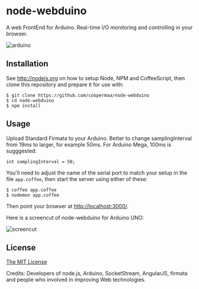 # node-webduino

A web FrontEnd for Arduino. Real-time I/O monitoring and controlling in your browser.

![arduino](http://arduino.cc/en/uploads/Main/ArduinoUno_R3_Front_450px.jpg)

## Installation

See <http://nodejs.org> on how to setup Node, NPM and CoffeeScript, then clone 
this repository and prepare it for use with:

    $ git clone https://github.com/coopermaa/node-webduino
    $ cd node-webduino
    $ npm install

## Usage

Upload Standard Firmata to your Arduino. Better to change samplingInterval from 
19ms to larger, for example 50ms. For Arduino Mega, 100ms is sugggested.

    int samplingInterval = 50;

You'll need to adjust the name of the serial port to match your setup in the
file `app.coffee`, then start the server using either of these:

    $ coffee app.coffee
    $ nodemon app.coffee

Then point your browser at <http://localhost:3000/>.    

Here is a screencut of node-webduino for Arduino UNO:

![screencut](http://bit.ly/XHta3m)
    
## License

[The MIT License](http://opensource.org/licenses/MIT)

Credits: Developers of node.js, Arduino, SocketStream, AngularJS, firmata and 
people who involved in improving Web technologies.
